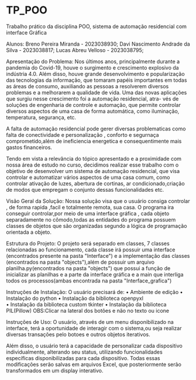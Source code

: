 # TP_POO
Trabalho prático da disciplina POO, sistema de automação residencial com interface Gráfica

Alunos: 
 Breno Pereira Miranda - 2023038930; 
 Davi Nascimento Andrade da Silva - 2023038817; 
 Lucas Abreu Velloso - 2023038795; 


Apresentação do Problema:
Nos últimos anos, principalmente durante a pandemia do Covid-19, houve o surgimento e crescimento explosivo da indústria 4.0. Além disso, houve grande desenvolvimento e popularização das tecnologias da informação, que tomaram papéis importantes em todas as áreas de consumo, auxiliando as pessoas a resolverem diversos problemas e a melhorarem a qualidade de vida. Uma das novas aplicações que surgiu nesse crescimento foi a automação residencial, atra- vés de soluções de engenharia de controle e automação, que permite controlar diversos aspectos de uma casa de forma automática, como iluminação, temperatura, segurança, etc.

A falta de automação residencial pode gerer diversas problematicas como falta de conectividade e personalização , conforto e segurnaça comprometido,além de ineficiencia energetica e consequentimente mais gastos financeiros.

Tendo em vista a relevância do tópico apresentado e a proximidade com nossa área de estudo no curso, decidimos realizar esse trabalho com o objetivo de desenvolver um sistema de automação residencial, que visa controlar e automatizar vários aspectos de uma casa comum, como controlar ativação de luzes, abertura de cortinas, ar condicionado,criação de modos que empregam o conjunto dessas funcionalidades etc.

Visão Geral da Solução:
Nossa solução visa que o usuário consiga controlar , de forma rapida ,facil e totalmente remota, sua casa. O programa ira conseguir controlar,por meio de uma interface gráfica , cada objeto separadamente no cômodo,todas as entidades do programa possuem classes de objetos que são organizadas segundo a lógica de programação orientada a objeto.

Estrutura do Projeto:
O projeto será separado em classes, 7 classes relacionadas ao funcionamento, cada classe irá possuir uma interface (encontrados presente na pasta "Interface") e a implementação das classes (encontrados na pasta "objects"),além de possuir um arquivo planilha.py(encontrados na pasta "objects") que possui a função de inicializar as planilhas e a parte da interface gráfica e a main que interliga todos os processos(ambas encontrada na pasta "Interface_grafica") 


Instruções de Instalação:
O usuário precisará de: 
• Ambiente de edição 
• Instalação do python
• Instalação da biblioteca openpyxl   
• Instalação da biblioteca custom tkinter
• Instalação da biblioteca PIL(Pillow)
OBS:Clicar na lateral dos botões e não no texto ou icone

Instruções de Uso:
O usuário, através de um menu disponibilizado na interface, terá a oportunidade de interagir com o sistema,ou seja realizar diversas transações pelo botoes e outros objetos iterativos.

Além disso, o usuário terá a capacidade de personalizar cada dispositivo individualmente, alterando seu status, utilizando funcionalidades específicas disponibilizadas para cada dispositivo. Todas essas modificações serão salvas em arquivos Excel, que posteriormente serão transformados em um display interativo.